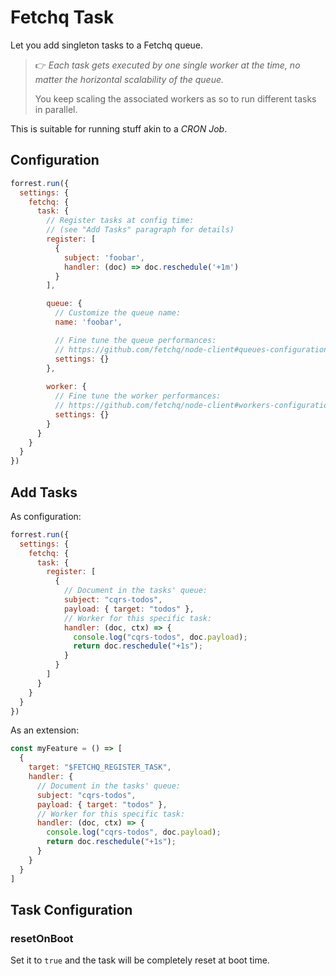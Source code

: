 # Fetchq Task

Let you add singleton tasks to a Fetchq queue. 

> 👉 _Each task gets executed by one single worker at the time, no matter the horizontal scalability of the queue._
>
> You keep scaling the associated workers as so to run different tasks in parallel.

This is suitable for running stuff akin to a _CRON Job_.

## Configuration

```js
forrest.run({
  settings: {
    fetchq: {
      task: {
        // Register tasks at config time:
        // (see "Add Tasks" paragraph for details)
        register: [
          {
            subject: 'foobar',
            handler: (doc) => doc.reschedule('+1m')
          }
        ],

        queue: {
          // Customize the queue name:
          name: 'foobar',

          // Fine tune the queue performances:
          // https://github.com/fetchq/node-client#queues-configuration
          settings: {}
        },
        
        worker: {
          // Fine tune the worker performances:
          // https://github.com/fetchq/node-client#workers-configuration
          settings: {}
        }
      }
    }
  }
})
```

## Add Tasks

As configuration:

```js
forrest.run({
  settings: {
    fetchq: {
      task: {
        register: [
          {
            // Document in the tasks' queue:
            subject: "cqrs-todos",
            payload: { target: "todos" },
            // Worker for this specific task:
            handler: (doc, ctx) => {
              console.log("cqrs-todos", doc.payload);
              return doc.reschedule("+1s");
            }
          }
        ]
      }
    }
  }
})
```

As an extension:

```js
const myFeature = () => [
  {
    target: "$FETCHQ_REGISTER_TASK",
    handler: {
      // Document in the tasks' queue:
      subject: "cqrs-todos",
      payload: { target: "todos" },
      // Worker for this specific task:
      handler: (doc, ctx) => {
        console.log("cqrs-todos", doc.payload);
        return doc.reschedule("+1s");
      }
    }
  }
]
```

## Task Configuration

### resetOnBoot

Set it to `true` and the task will be completely reset at boot time.

